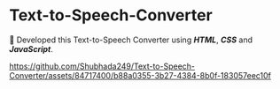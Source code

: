 # Text-to-Speech-Converter

📌 Developed this Text-to-Speech Converter using ___HTML___, ___CSS___ and ___JavaScript___.

https://github.com/Shubhada249/Text-to-Speech-Converter/assets/84717400/b88a0355-3b27-4384-8b0f-183057eec10f

